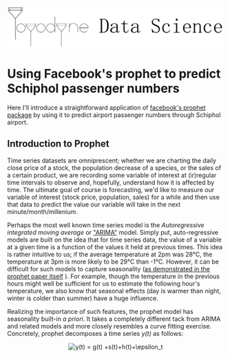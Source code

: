 ![alt text](yoydyne_data_science_logo.png "Yoydyne Data Science")

# Using Facebook's prophet to predict Schiphol passenger numbers

Here I'll introduce a straightforward application of [facebook's prophet package](https://facebook.github.io/prophet/) by using it to predict airport passenger numbers through Schiphol airport.

## Introduction to Prophet

Time series datasets are omniprescent; whether we are charting the daily close price of a stock, the population decrease of a species, or the sales of a certain product, we are recording some variable of interest at (ir)regular time intervals to observe and, hopefully, understand how it is affected by time. The ultimate goal of course is forecasting, we'd like to measure our variable of interest (stock price, population, sales) for a while and then use that data to predict the value our variable will take in the next minute/month/millenium.

Perhaps the most well known time series model is the *Autoregressive integrated moving average* or ["ARIMA"](https://en.wikipedia.org/wiki/Autoregressive_integrated_moving_average) model. Simply put, auto-regressive models are built on the idea that for time series data, the value of a variable at a given time is a function of the values it held at previous times. This idea is rather intuitive to us; if the average temperature at 2pm was 28°C, the temperature at 3pm is more likely to be 29°C than -1°C. However, it can be difficult for such models to capture seasonality ([as demonstrated in the prophet paper itself](https://peerj.com/preprints/3190/#) ). For example, though the temperature in the previous hours might well be sufficient for us to estimate the following hour's temperature, we also know that seasonal effects (day is warmer than night, winter is colder than summer) have a huge influence.

Realizing the importance of such features, the prophet model has seasonality built-in *a priori*. It takes a completely different tack from ARIMA and related models and more closely resembles a curve fitting exercise. Concretely, prophet decomposes a time series *y(t)* as follows:

<p align="center">
<img src="https://latex.codecogs.com/gif.latex?y(t)&space;=&space;g(t)&space;&plus;s(t)&plus;h(t)&plus;\epsilon_t" title="y(t) = g(t) +s(t)+h(t)+\epsilon_t" />
</p>